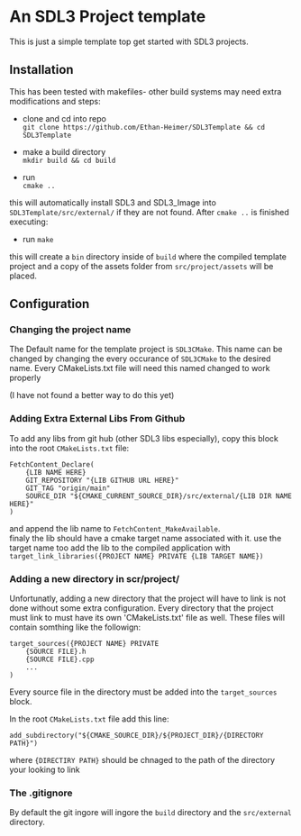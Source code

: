 # An SDL3 Project template

This is just a simple template top get started with SDL3 projects. 

## Installation

This has been tested with makefiles- other build systems may need extra modifications
and steps:

- clone and cd into repo\
`git clone https://github.com/Ethan-Heimer/SDL3Template && cd SDL3Template`

- make a build directory\
`mkdir build && cd build`

- run\
`cmake ..`

this will automatically install SDL3 and SDL3_Image into `SDL3Template/src/external/`
if they are not found. After `cmake ..` is finished executing:

- run `make`

this will create a `bin` directory inside of `build` where the compiled template project
and a copy of the assets folder from `src/project/assets` will be placed. 

## Configuration
### Changing the project name 

The Default name for the template project is `SDL3CMake`. This name can be changed by 
changing the every occurance of `SDL3CMake` to the desired name. Every CMakeLists.txt file will need this named changed to work properly

(I have not found a better way to do this yet)

### Adding Extra External Libs From Github

To add any libs from git hub (other SDL3 libs especially), copy this block into the 
root `CMakeLists.txt` file:

```
FetchContent_Declare(
    {LIB NAME HERE}
    GIT_REPOSITORY "{LIB GITHUB URL HERE}"
    GIT_TAG "origin/main"
    SOURCE_DIR "${CMAKE_CURRENT_SOURCE_DIR}/src/external/{LIB DIR NAME HERE}"
)
```

and append the lib name to `FetchContent_MakeAvailable`.\
finaly the lib should have a cmake target name associated with it. use the target name too 
add the lib to the compiled application with\
`target_link_libraries({PROJECT NAME} PRIVATE {LIB TARGET NAME})`

### Adding a new directory in scr/project/

Unfortunatly, adding a new directory that the project will have to link is not done without some extra configuration.
Every directory that the project must link to must have its own 'CMakeLists.txt' file as well. These files will contain somthing like the followign:
```
target_sources({PROJECT NAME} PRIVATE 
    {SOURCE FILE}.h
    {SOURCE FILE}.cpp
    ...
)
```

Every source file in the directory must be added into the `target_sources` block.

In the root `CMakeLists.txt` file add this line:

```
add_subdirectory("${CMAKE_SOURCE_DIR}/${PROJECT_DIR}/{DIRECTORY PATH}")
```

where `{DIRECTIRY PATH}` should be chnaged to the path of the directory your looking to link

### The .gitignore

By default the git ingore will ingore the `build` directory and the `src/external` directory.

